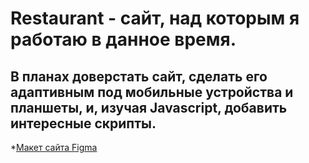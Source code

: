 # Restaurant - сайт, над которым я работаю в данное время.
## В планах доверстать сайт, сделать его адаптивным под мобильные устройства и планшеты, и, изучая Javascript, добавить интересные скрипты.

*[Макет сайта Figma](https://www.figma.com/file/9L1cYfpMAlYrc0evyBev0E/TasteEat?type=design&node-id=2%3A2&mode=design&t=IpxA8zCFNei4kptU-1)
